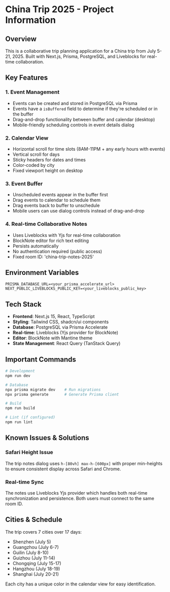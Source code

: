 # China Trip 2025 - Project Information

## Overview
This is a collaborative trip planning application for a China trip from July 5-21, 2025. Built with Next.js, Prisma, PostgreSQL, and Liveblocks for real-time collaboration.

## Key Features

### 1. Event Management
- Events can be created and stored in PostgreSQL via Prisma
- Events have a `isBuffered` field to determine if they're scheduled or in the buffer
- Drag-and-drop functionality between buffer and calendar (desktop)
- Mobile-friendly scheduling controls in event details dialog

### 2. Calendar View
- Horizontal scroll for time slots (8AM-11PM + any early hours with events)
- Vertical scroll for days
- Sticky headers for dates and times
- Color-coded by city
- Fixed viewport height on desktop

### 3. Event Buffer
- Unscheduled events appear in the buffer first
- Drag events to calendar to schedule them
- Drag events back to buffer to unschedule
- Mobile users can use dialog controls instead of drag-and-drop

### 4. Real-time Collaborative Notes
- Uses Liveblocks with Yjs for real-time collaboration
- BlockNote editor for rich text editing
- Persists automatically
- No authentication required (public access)
- Fixed room ID: 'china-trip-notes-2025'

## Environment Variables
```
PRISMA_DATABASE_URL=<your_prisma_accelerate_url>
NEXT_PUBLIC_LIVEBLOCKS_PUBLIC_KEY=<your_liveblocks_public_key>
```

## Tech Stack
- **Frontend**: Next.js 15, React, TypeScript
- **Styling**: Tailwind CSS, shadcn/ui components
- **Database**: PostgreSQL via Prisma Accelerate
- **Real-time**: Liveblocks (Yjs provider for BlockNote)
- **Editor**: BlockNote with Mantine theme
- **State Management**: React Query (TanStack Query)

## Important Commands
```bash
# Development
npm run dev

# Database
npx prisma migrate dev    # Run migrations
npx prisma generate       # Generate Prisma client

# Build
npm run build

# Lint (if configured)
npm run lint
```

## Known Issues & Solutions

### Safari Height Issue
The trip notes dialog uses `h-[80vh] max-h-[600px]` with proper min-heights to ensure consistent display across Safari and Chrome.

### Real-time Sync
The notes use Liveblocks Yjs provider which handles both real-time synchronization and persistence. Both users must connect to the same room ID.

## Cities & Schedule
The trip covers 7 cities over 17 days:
- Shenzhen (July 5)
- Guangzhou (July 6-7)
- Guilin (July 8-10)
- Guizhou (July 11-14)
- Chongqing (July 15-17)
- Hangzhou (July 18-19)
- Shanghai (July 20-21)

Each city has a unique color in the calendar view for easy identification.